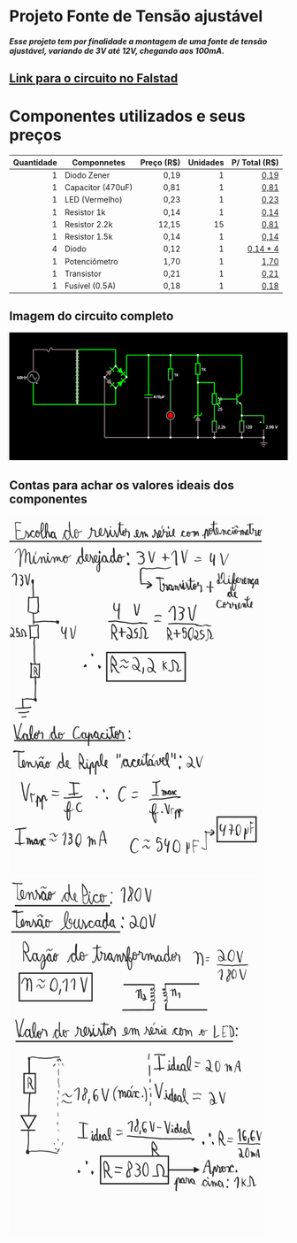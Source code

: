 # Projeto Fonte de Tensão ajustável
##### Esse projeto tem por finalidade a montagem de uma fonte de tensão ajustável, variando de 3V até 12V, chegando aos 100mA.
## [Link para o circuito no Falstad](https://tinyurl.com/yfruo3m9)

# Componentes utilizados e seus preços
| Quantidade | Componnetes       | Preço (R$) | Unidades | P/ Total (R$)                              |
| ----------:| ------------------| ----------:| --------:| ------------------------------------------:|
|      1     | Diodo Zener       |     0,19   |     1    |    [0,19](https://tinyurl.com/9xtt65xy)    |
|      1     | Capacitor (470uF) |     0,81   |     1    |    [0,81](https://tinyurl.com/a4569se8)    |
|      1     | LED (Vermelho)    |     0,23   |     1    |    [0,23](https://tinyurl.com/32bxy5f6)    |
|      1     | Resistor 1k       |     0,14   |     1    |    [0,14](https://tinyurl.com/8ce83965)    |
|      1     | Resistor 2.2k     |    12,15   |    15    |    [0,81](https://tinyurl.com/7rjcf57y)    |
|      1     | Resistor 1.5k     |     0,14   |     1    |    [0,14](https://tinyurl.com/x8dz2z89)    |
|      4     | Diodo             |     0,12   |     1    |    [0,14 * 4](https://tinyurl.com/2t5vttyc)|
|      1     | Potenciômetro     |     1,70   |     1    |    [1,70](https://tinyurl.com/5f35a4k7)    |
|      1     | Transistor        |     0,21   |     1    |    [0,21](https://tinyurl.com/x69r8r28)    |
|      1     | Fusível (0.5A)    |     0,18   |     1    |    [0,18](https://tinyurl.com/3sz9uz65)    |


## Imagem do circuito completo
![Circuito completo](./Resources/circuito.png)

## Contas para achar os valores ideais dos componentes
<img src="./Resources/contas_parte_1.jpg"
     alt="Contas parte 1"
     height="650"
     widht="650" />
<img src="./Resources/contas_parte_2.jpg"
     alt="Contas parte 2"
     height="650"
     widht="650" />
